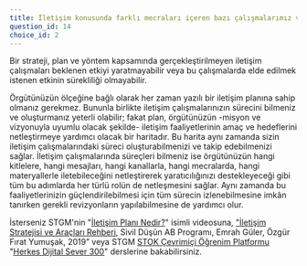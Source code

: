 ```yaml
---
title: İletişim konusunda farklı mecraları içeren bazı çalışmalarımız var.
question_id: 14
choice_id: 2
---
```

Bir strateji, plan ve yöntem kapsamında gerçekleştirilmeyen iletişim çalışmaları beklenen etkiyi yaratmayabilir veya bu çalışmalarda elde edilmek istenen etkinin sürekliliği olmayabilir.

Örgütünüzün ölçeğine bağlı olarak her zaman yazılı bir iletişim planına sahip olmanız gerekmez. Bununla birlikte iletişim çalışmalarınızın sürecini bilmeniz ve oluşturmanız yeterli olabilir; fakat plan, örgütünüzün -misyon ve vizyonuyla uyumlu olacak şekilde- iletişim faaliyetlerinin amaç ve hedeflerini netleştirmeye yardımcı olacak bir haritadır. Bu harita aynı zamanda sizin iletişim çalışmalarındaki süreci oluşturabilmenizi ve takip edebilmenizi sağlar. İletişim çalışmalarında süreçleri bilmeniz ise örgütünüzün hangi kitlelere, hangi mesajları, hangi kanallarla, hangi mecralarda, hangi materyallerle iletebileceğini netleştirerek yaratıcılığınızı destekleyeceği gibi tüm bu adımlarda her türlü rolün de netleşmesini sağlar. Aynı zamanda bu faaliyetlerinizin güçlendirilebilmesi için tüm sürecin izlenebilmesine imkân tanırken gerekli revizyonların yapılabilmesine de yardımcı olur.

İsterseniz STGM'nin "[<u>İletişim Planı Nedir?</u>](https://youtu.be/CxyPyjTvSrw)" isimli videosuna, [<u>"İletişim Stratejisi ve Araçları Rehberi</u>](https://www.stgm.org.tr/sites/default/files/2020-09/iletisim-stratejisi-ve-araclari-rehberi_0.pdf), Sivil Düşün AB Programı, Emrah Güler, Özgür Fırat Yumuşak, 2019” veya STGM [<u>STOK Çevrimiçi Öğrenim Platformu</u>](https://www.stgm.org.tr/stok-ogrenme-platformu) "[<u>Herkes Dijital Sever 300</u>](https://www.stgm.org.tr/sivil-toplum-okulu-stok/herkes-dijital-sever)" derslerine bakabilirsiniz.

